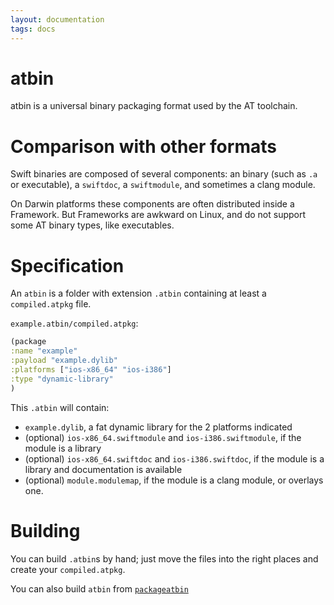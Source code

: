 ```yaml
---
layout: documentation
tags: docs
---
```


# atbin

atbin is a universal binary packaging format used by the AT toolchain.

# Comparison with other formats

Swift binaries are composed of several components: an binary (such as `.a` or executable), a `swiftdoc`, a `swiftmodule`, and sometimes a clang module.

On Darwin platforms these components are often distributed inside a Framework.  But Frameworks are awkward on Linux, and do not support some AT binary types, like executables.

# Specification

An `atbin` is a folder with extension `.atbin` containing at least a `compiled.atpkg` file.

`example.atbin/compiled.atpkg`:

```clojure
(package
:name "example"
:payload "example.dylib"
:platforms ["ios-x86_64" "ios-i386"]
:type "dynamic-library"
)
```

This `.atbin` will contain:

* `example.dylib`, a fat dynamic library for the 2 platforms indicated
* (optional) `ios-x86_64.swiftmodule` and `ios-i386.swiftmodule`, if the module is a library
* (optional) `ios-x86_64.swiftdoc` and `ios-i386.swiftdoc`, if the module is a library and documentation is available
* (optional) `module.modulemap`, if the module is a clang module, or overlays one.

# Building

You can build `.atbin`s by hand; just move the files into the right places and create your `compiled.atpkg`.

You can also build `atbin` from [`packageatbin`](packageatbin.html)

